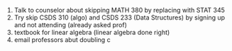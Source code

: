 1. Talk to counselor about skipping MATH 380 by replacing with STAT 345
2. Try skip CSDS 310 (algo) and CSDS 233 (Data Structures) by signing up and not attending (already asked prof)
3. textbook for linear algebra (linear algebra done right)
4. email professors abut doubling c